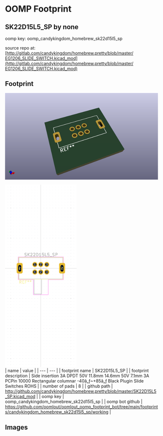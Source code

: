 # OOMP Footprint  
## SK22D15L5_SP  by none  
  
oomp key: oomp_candykingdom_homebrew_sk22d15l5_sp  
  
source repo at: [http://gitlab.com/candykingdom/homebrew.pretty/blob/master/‎EG1206‎_SLIDE_SWITCH.kicad_mod](http://gitlab.com/candykingdom/homebrew.pretty/blob/master/‎EG1206‎_SLIDE_SWITCH.kicad_mod)  
## Footprint  
  
[![working_kicad_pcb_3d.png](working_kicad_pcb_3d_600.png)](working_kicad_pcb_3d.png)  
  
[![working.png](working_600.png)](working.png)  
| name | value | 
| --- | --- | 
| footprint name | SK22D15L5_SP | 
| footprint description | Side insertion 3A DPDT 50V 11.8mm 14.6mm 50V 7.1mm 3A PCPin 10000 Rectangular columnar -40â„ƒ~+85â„ƒ Black Plugin Slide Switches ROHS | 
| number of pads | 8 | 
| github path | http://github.com/candykingdom/homebrew.pretty/blob/master/SK22D15L5_SP.kicad_mod | 
| oomp key | oomp_candykingdom_homebrew_sk22d15l5_sp | 
| oomp bot github | https://github.com/oomlout/oomlout_oomp_footprint_bot/tree/main/footprints/candykingdom_homebrew_sk22d15l5_sp/working | 
## Images  
